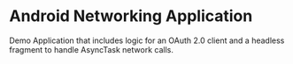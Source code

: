 # Android Networking Application

Demo Application that includes logic for an OAuth 2.0 client and a headless fragment to handle AsyncTask network calls.
